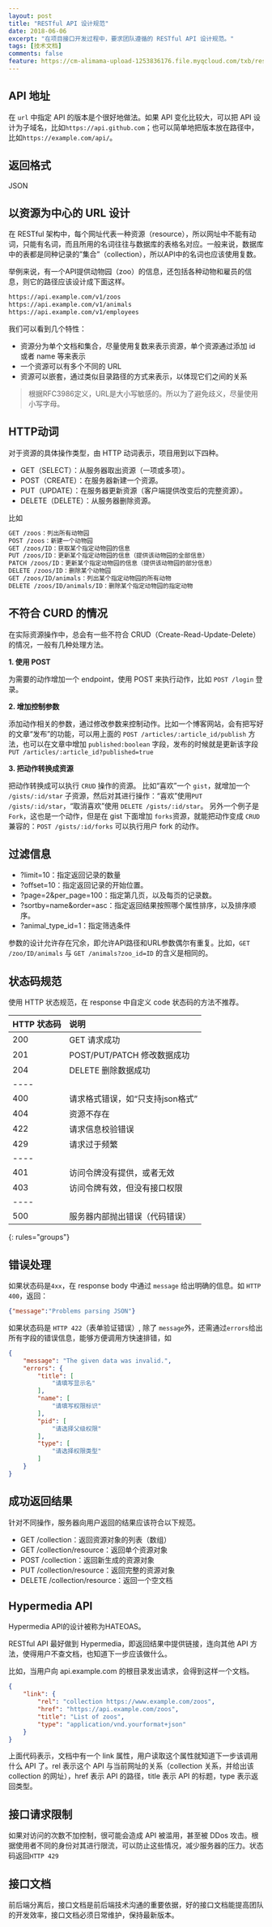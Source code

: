 ```yaml
---
layout: post
title: "RESTful API 设计规范"
date: 2018-06-06
excerpt: "在项目接口开发过程中，要求团队遵循的 RESTful API 设计规范。"
tags: [技术文档]
comments: false
feature: https://cm-alimama-upload-1253836176.file.myqcloud.com/txb/resource/156767337013.png
---
```

## API 地址

在 `url` 中指定 API 的版本是个很好地做法。如果 API 变化比较大，可以把 API 设计为子域名，比如`https://api.github.com`；也可以简单地把版本放在路径中，比如`https://example.com/api/`。



## 返回格式

JSON



## 以资源为中心的 URL 设计

在 RESTful 架构中，每个网址代表一种资源（resource），所以网址中不能有动词，只能有名词，而且所用的名词往往与数据库的表格名对应。一般来说，数据库中的表都是同种记录的”集合”（collection），所以API中的名词也应该使用复数。

举例来说，有一个API提供动物园（zoo）的信息，还包括各种动物和雇员的信息，则它的路径应该设计成下面这样。
~~~ html
https://api.example.com/v1/zoos
https://api.example.com/v1/animals
https://api.example.com/v1/employees
~~~
我们可以看到几个特性：
 - 资源分为单个文档和集合，尽量使用复数来表示资源，单个资源通过添加 id 或者 name 等来表示
 - 一个资源可以有多个不同的 URL
 - 资源可以嵌套，通过类似目录路径的方式来表示，以体现它们之间的关系
> 根据RFC3986定义，URL是大小写敏感的。所以为了避免歧义，尽量使用小写字母。



## HTTP动词

对于资源的具体操作类型，由 HTTP 动词表示，项目用到以下四种。

- GET（SELECT）：从服务器取出资源（一项或多项）。
- POST（CREATE）：在服务器新建一个资源。
- PUT（UPDATE）：在服务器更新资源（客户端提供改变后的完整资源）。
- DELETE（DELETE）：从服务器删除资源。

比如
~~~ html
GET /zoos：列出所有动物园
POST /zoos：新建一个动物园
GET /zoos/ID：获取某个指定动物园的信息
PUT /zoos/ID：更新某个指定动物园的信息（提供该动物园的全部信息）
PATCH /zoos/ID：更新某个指定动物园的信息（提供该动物园的部分信息）
DELETE /zoos/ID：删除某个动物园
GET /zoos/ID/animals：列出某个指定动物园的所有动物
DELETE /zoos/ID/animals/ID：删除某个指定动物园的指定动物
~~~



## 不符合 CURD 的情况

在实际资源操作中，总会有一些不符合 CRUD（Create-Read-Update-Delete） 的情况，一般有几种处理方法。

**1. 使用 POST**

为需要的动作增加一个 endpoint，使用 POST 来执行动作，比如 `POST /login` 登录。

**2. 增加控制参数**

添加动作相关的参数，通过修改参数来控制动作。比如一个博客网站，会有把写好的文章“发布”的功能，可以用上面的 `POST /articles/:article_id/publish` 方法，也可以在文章中增加 `published:boolean` 字段，发布的时候就是更新该字段 `PUT /articles/:article_id?published=true`

**3. 把动作转换成资源**

把动作转换成可以执行 `CRUD` 操作的资源。
比如“喜欢”一个 `gist`，就增加一个 `/gists/:id/star` 子资源，然后对其进行操作：“喜欢”使用`PUT /gists/:id/star`，“取消喜欢”使用 `DELETE /gists/:id/star`。
另外一个例子是 `Fork`，这也是一个动作，但是在 gist 下面增加 `forks`资源，就能把动作变成 `CRUD` 兼容的：`POST /gists/:id/forks` 可以执行用户 fork 的动作。



## 过滤信息

- ?limit=10：指定返回记录的数量
- ?offset=10：指定返回记录的开始位置。
- ?page=2&per_page=100：指定第几页，以及每页的记录数。
- ?sortby=name&order=asc：指定返回结果按照哪个属性排序，以及排序顺序。
- ?animal_type_id=1：指定筛选条件

参数的设计允许存在冗余，即允许API路径和URL参数偶尔有重复。比如，`GET /zoo/ID/animals` 与 `GET /animals?zoo_id=ID` 的含义是相同的。



## 状态码规范

使用 HTTP 状态规范，在 response 中自定义 code 状态码的方法不推荐。

| HTTP 状态码 | 说明                    |
|:--------|:--------|
| 200      | GET 请求成功              |
| 201      | POST/PUT/PATCH 修改数据成功 |
| 204      | DELETE 删除数据成功         |
|----
| 400      | 请求格式错误，如“只支持json格式”   |
| 404      | 资源不存在                 |
| 422      | 请求信息校验错误              |
| 429      | 请求过于频繁                |
|----
| 401      | 访问令牌没有提供，或者无效         |
| 403      | 访问令牌有效，但没有接口权限        |
|----
| 500      | 服务器内部抛出错误（代码错误）       |
{: rules="groups"}

## 错误处理

如果状态码是`4xx`，在 response body 中通过 `message` 给出明确的信息。如 `HTTP 400`，返回：
~~~ json
{"message":"Problems parsing JSON"}
~~~
如果状态码是 `HTTP 422`（表单验证错误）, 除了 `message`外，还需通过`errors`给出所有字段的错误信息，能够方便调用方快速排错，如
~~~ json
{
    "message": "The given data was invalid.",
    "errors": {
        "title": [
            "请填写显示名"
        ],
        "name": [
            "请填写权限标识"
        ],
        "pid": [
            "请选择父级权限"
        ],
        "type": [
            "请选择权限类型"
        ]
    }
}
~~~

## 成功返回结果
针对不同操作，服务器向用户返回的结果应该符合以下规范。

- GET /collection：返回资源对象的列表（数组）
- GET /collection/resource：返回单个资源对象
- POST /collection：返回新生成的资源对象
- PUT /collection/resource：返回完整的资源对象
- DELETE /collection/resource：返回一个空文档



## Hypermedia API

Hypermedia API的设计被称为HATEOAS。

RESTful API 最好做到 Hypermedia，即返回结果中提供链接，连向其他 API 方法，使得用户不查文档，也知道下一步应该做什么。

比如，当用户向 api.example.com 的根目录发出请求，会得到这样一个文档。
~~~ json
{
    "link": {
        "rel": "collection https://www.example.com/zoos",
        "href": "https://api.example.com/zoos",
        "title": "List of zoos",
        "type": "application/vnd.yourformat+json"
    }
}
~~~
上面代码表示，文档中有一个 link 属性，用户读取这个属性就知道下一步该调用什么 API 了。rel 表示这个 API 与当前网址的关系（collection 关系，并给出该 collection 的网址），href 表示 API 的路径，title 表示 API 的标题，type 表示返回类型。



## 接口请求限制

如果对访问的次数不加控制，很可能会造成 API 被滥用，甚至被 DDos 攻击。根据使用者不同的身份对其进行限流，可以防止这些情况，减少服务器的压力。状态码返回`HTTP 429`



## 接口文档

前后端分离后，接口文档是前后端技术沟通的重要依据，好的接口文档能提高团队的开发效率，接口文档必须日常维护，保持最新版本。
